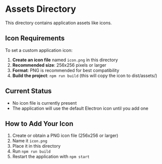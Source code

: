 # Assets Directory

This directory contains application assets like icons.

## Icon Requirements

To set a custom application icon:

1. **Create an icon file** named `icon.png` in this directory
2. **Recommended size**: 256x256 pixels or larger
3. **Format**: PNG is recommended for best compatibility
4. **Build the project**: `npm run build` (this will copy the icon to dist/assets/)

## Current Status

- No icon file is currently present
- The application will use the default Electron icon until you add one

## How to Add Your Icon

1. Create or obtain a PNG icon file (256x256 or larger)
2. Name it `icon.png`
3. Place it in this directory
4. Run `npm run build`
5. Restart the application with `npm start`
